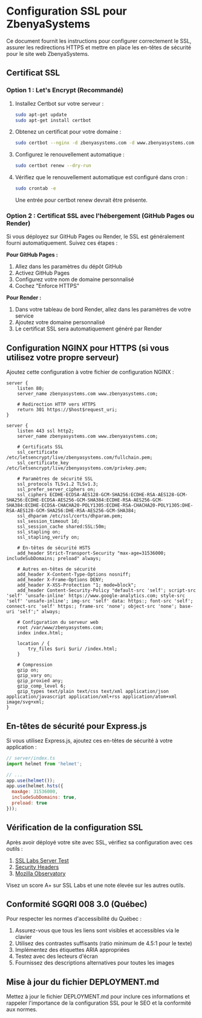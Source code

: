 # Configuration SSL pour ZbenyaSystems

Ce document fournit les instructions pour configurer correctement le SSL, assurer les redirections HTTPS et mettre en place les en-têtes de sécurité pour le site web ZbenyaSystems.

## Certificat SSL

### Option 1 : Let's Encrypt (Recommandé)

1. Installez Certbot sur votre serveur :
   ```bash
   sudo apt-get update
   sudo apt-get install certbot
   ```

2. Obtenez un certificat pour votre domaine :
   ```bash
   sudo certbot --nginx -d zbenyasystems.com -d www.zbenyasystems.com
   ```

3. Configurez le renouvellement automatique :
   ```bash
   sudo certbot renew --dry-run
   ```

4. Vérifiez que le renouvellement automatique est configuré dans cron :
   ```bash
   sudo crontab -e
   ```
   Une entrée pour certbot renew devrait être présente.

### Option 2 : Certificat SSL avec l'hébergement (GitHub Pages ou Render)

Si vous déployez sur GitHub Pages ou Render, le SSL est généralement fourni automatiquement. Suivez ces étapes :

**Pour GitHub Pages :**
1. Allez dans les paramètres du dépôt GitHub
2. Activez GitHub Pages
3. Configurez votre nom de domaine personnalisé
4. Cochez "Enforce HTTPS"

**Pour Render :**
1. Dans votre tableau de bord Render, allez dans les paramètres de votre service
2. Ajoutez votre domaine personnalisé
3. Le certificat SSL sera automatiquement généré par Render

## Configuration NGINX pour HTTPS (si vous utilisez votre propre serveur)

Ajoutez cette configuration à votre fichier de configuration NGINX :

```nginx
server {
    listen 80;
    server_name zbenyasystems.com www.zbenyasystems.com;
    
    # Redirection HTTP vers HTTPS
    return 301 https://$host$request_uri;
}

server {
    listen 443 ssl http2;
    server_name zbenyasystems.com www.zbenyasystems.com;
    
    # Certificats SSL
    ssl_certificate /etc/letsencrypt/live/zbenyasystems.com/fullchain.pem;
    ssl_certificate_key /etc/letsencrypt/live/zbenyasystems.com/privkey.pem;
    
    # Paramètres de sécurité SSL
    ssl_protocols TLSv1.2 TLSv1.3;
    ssl_prefer_server_ciphers on;
    ssl_ciphers ECDHE-ECDSA-AES128-GCM-SHA256:ECDHE-RSA-AES128-GCM-SHA256:ECDHE-ECDSA-AES256-GCM-SHA384:ECDHE-RSA-AES256-GCM-SHA384:ECDHE-ECDSA-CHACHA20-POLY1305:ECDHE-RSA-CHACHA20-POLY1305:DHE-RSA-AES128-GCM-SHA256:DHE-RSA-AES256-GCM-SHA384;
    ssl_dhparam /etc/ssl/certs/dhparam.pem;
    ssl_session_timeout 1d;
    ssl_session_cache shared:SSL:50m;
    ssl_stapling on;
    ssl_stapling_verify on;
    
    # En-têtes de sécurité HSTS
    add_header Strict-Transport-Security "max-age=31536000; includeSubDomains; preload" always;
    
    # Autres en-têtes de sécurité
    add_header X-Content-Type-Options nosniff;
    add_header X-Frame-Options DENY;
    add_header X-XSS-Protection "1; mode=block";
    add_header Content-Security-Policy "default-src 'self'; script-src 'self' 'unsafe-inline' https://www.google-analytics.com; style-src 'self' 'unsafe-inline'; img-src 'self' data: https:; font-src 'self'; connect-src 'self' https:; frame-src 'none'; object-src 'none'; base-uri 'self';" always;
    
    # Configuration du serveur web
    root /var/www/zbenyasystems.com;
    index index.html;
    
    location / {
        try_files $uri $uri/ /index.html;
    }
    
    # Compression
    gzip on;
    gzip_vary on;
    gzip_proxied any;
    gzip_comp_level 6;
    gzip_types text/plain text/css text/xml application/json application/javascript application/xml+rss application/atom+xml image/svg+xml;
}
```

## En-têtes de sécurité pour Express.js

Si vous utilisez Express.js, ajoutez ces en-têtes de sécurité à votre application :

```javascript
// server/index.ts
import helmet from 'helmet';

// ...
app.use(helmet());
app.use(helmet.hsts({
  maxAge: 31536000,
  includeSubDomains: true,
  preload: true
}));
```

## Vérification de la configuration SSL

Après avoir déployé votre site avec SSL, vérifiez sa configuration avec ces outils :

1. [SSL Labs Server Test](https://www.ssllabs.com/ssltest/)
2. [Security Headers](https://securityheaders.com/)
3. [Mozilla Observatory](https://observatory.mozilla.org/)

Visez un score A+ sur SSL Labs et une note élevée sur les autres outils.

## Conformité SGQRI 008 3.0 (Québec)

Pour respecter les normes d'accessibilité du Québec :

1. Assurez-vous que tous les liens sont visibles et accessibles via le clavier
2. Utilisez des contrastes suffisants (ratio minimum de 4.5:1 pour le texte)
3. Implémentez des étiquettes ARIA appropriées
4. Testez avec des lecteurs d'écran
5. Fournissez des descriptions alternatives pour toutes les images

## Mise à jour du fichier DEPLOYMENT.md

Mettez à jour le fichier DEPLOYMENT.md pour inclure ces informations et rappeler l'importance de la configuration SSL pour le SEO et la conformité aux normes.